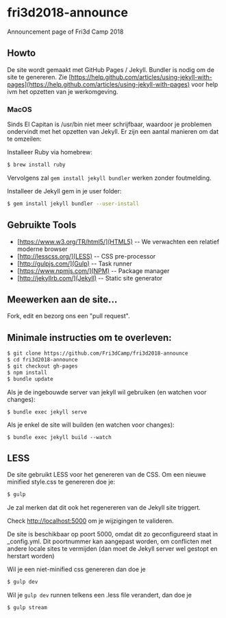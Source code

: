 # fri3d2018-announce
Announcement page of Fri3d Camp 2018

## Howto

De site wordt gemaakt met GitHub Pages / Jekyll. Bundler is nodig om de site
te genereren. Zie [https://help.github.com/articles/using-jekyll-with-pages](https://help.github.com/articles/using-jekyll-with-pages) voor
help ivm het opzetten van je werkomgeving.

### MacOS

Sinds El Capitan is /usr/bin niet meer schrijfbaar, waardoor je problemen ondervindt met het opzetten van Jekyll. Er zijn een aantal manieren om dat te omzeilen:

Installeer Ruby via homebrew:

```bash
$ brew install ruby
```
Vervolgens zal `gem install jekyll bundler` werken zonder foutmelding.

Installeer de Jekyll gem in je user folder:

```bash
$ gem install jekyll bundler --user-install
```

## Gebruikte Tools

* [https://www.w3.org/TR/html5/](HTML5) -- We verwachten een relatief moderne browser
* [http://lesscss.org/](LESS) -- CSS pre-processor
* [http://gulpjs.com/](Gulp) -- Task runner   
* [https://www.npmjs.com/](NPM) -- Package manager  
* [http://jekyllrb.com/](Jekyll) -- Static site generator  

## Meewerken aan de site...

Fork, edit en bezorg ons een "pull request".

## Minimale instructies om te overleven:

```bash
$ git clone https://github.com/Fri3dCamp/fri3d2018-announce
$ cd fri3d2018-announce
$ git checkout gh-pages
$ npm install
$ bundle update
```

Als je de ingebouwde server van jekyll wil gebruiken (en watchen voor changes):

```
$ bundle exec jekyll serve
```

Als je enkel de site will builden (en watchen voor changes):

```
$ bundle exec jekyll build --watch
```

## LESS

De site gebruikt LESS voor het genereren van de CSS. Om een nieuwe minified style.css te genereren doe je:

```bash
$ gulp
```

Je zal merken dat dit ook het regenereren van de Jekyll site triggert.

Check [http://localhost:5000](http://localhost:5000) om je wijzigingen te valideren.

De site is beschikbaar op poort 5000, omdat dit zo geconfigureerd staat in _config.yml. Dit poortnummer kan aangepast worden, om conflicten met andere locale sites te vermijden (dan moet de Jekyll server wel gestopt en herstart worden)

Wil je een niet-minified css genereren dan doe je

```bash
$ gulp dev
```

Wil je `gulp dev` runnen telkens een .less file verandert, dan doe je

```bash
$ gulp stream
```
